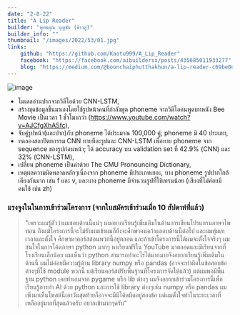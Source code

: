 ```yaml
---
date: "2-8-22"
title: "A Lip Reader"
builder: "พุทธคุณ บุญชัย (ข้าวตู)"
builder_info: ""
thumbnail: "/images/2022/53/01.jpg"
links:
    github: "https://github.com/Kaotu999/A_Lip_Reader"
    facebook: "https://facebook.com/aibuildersx/posts/435685011933277"
    blog: "https://medium.com/@boonchaiphutthakhun/a-lip-reader-c69be0d8363c"
---
```


![image](/images/2022/53/01.jpg)

- โมเดลอ่านปากจากวิดีโอด้วย CNN-LSTM,
- สร้างชุดข้อมูลขึ้นมาเองโดยใช้รูปหน้าคนที่กำลังพูด phoneme จากวิดีโอคนพูดบทหนัง Bee Movie เป็นเวลา 1 ชั่วโมงกว่า (https://www.youtube.com/watch?v=AJCfgXhA5fc),
- จับคู่รูปหน้า(และปาก)กับ phoneme ได้ประมาณ 100,000 คู่; phoneme มี 40 ประเภท,
- ทดลองสถาปัตยกรรม CNN ทายทีละรูปและ CNN-LSTM เพื่อทาย phoneme จาก sequence ของรูปก่อนหน้า; ได้ accuracy บน validation set ที่ 42.9% (CNN) และ 32% (CNN-LSTM),
- เปลี่ยน phoneme เป็นคำด้วย The CMU Pronouncing Dictionary,
- เหตุผลความผิดพลาดหลักๆเนื่องจาก phoneme มีประเภทเยอะ, บาง phoneme รูปปากใกล้เคียงกันมาก เช่น f และ v, และบาง phoneme มีจำนวนรูปที่ใช้เทรนน้อย (เสียงที่ไม่ค่อยมีคนใช้ เช่น zh)

### แรงจูงในในการเข้าร่วมโครงการ (จากใบสมัครเข้าร่วมเมื่อ 10 สัปดาห์ที่แล้ว)

> "เพราะผมรู้ตัวว่าผมชอบด้านนี้แน่ๆ ผมอยากเรียนรู้เพิ่มเติมในด้านการเขียนโปรแกรมภาษาไพทอน ถึงแม้โครงการนี้จะไม่รับผมเข้าผมก็ยังจะศึกษาคนคว้าแลอบด้านนี้ต่อไป และผมทุ่มเทเวลาและตั้งใจ ศึกษาหาคอร์สสอนพวกนี้อยู่ตลอด และถ้าเข้าโครงการนี้ได้ผมจะตั้งใจจริงๆ  ผมสนใจในการโค้ดภาษา python มากๆ หาเรียนฟรีใน YouTube มาตลอดและมีเรียนจากที่โรงเรียนเล็กน้อย ผมเห็นว่า python สามารถทำอะไรได้มากมายจึงอยากเรียนรู้เพิ่มเติมในด้านนี้ ผมไม่ค่อยมีความรู้ด้าน library numpy หรือ pandas (อาจจะทำผิดในข้อสอบข้อต่างๆที่ใช้ module พวกนี้ แต่เรียนคอร์สปรับพื้นฐานที่โครงการจัดให้แล้ว) แต่ผมพอมีพื้นฐาน python เคยทำเกมจาก pygame หรือ lib ต่างๆ ผมจึงอยากเข้าร่วมโครงการนี้เพื่อเรียนรู้การทำ AI ด้วย python และการใช้ library ต่างๆเช่น numpy หรือ pandas ผมเพิ่งมาเห็นโพสต์นี้เอาวันสุดท้ายก็อาจจะมีมีโค้ดผิดอยู่สองข้อ แต่ผมตั้งใจทำในระยะเวลาที่เหลืออยู่มากที่สุดแล้วครับ อยากเข้ามากๆครับ"